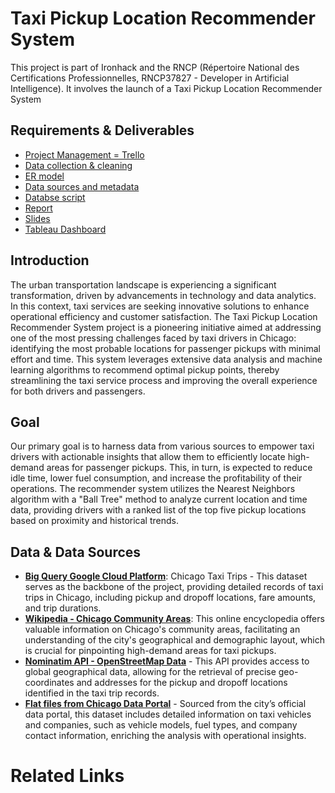 # Taxi Pickup Location Recommender System

This project is part of Ironhack and the RNCP (Répertoire National des Certifications Professionnelles, RNCP37827 - Developer in Artificial Intelligence). It involves the launch of a Taxi Pickup Location Recommender System

## Requirements & Deliverables
- [Project Management = Trello](https://trello.com/b/oCHDG1CD/rncp-taxi-location-recommender)
- [Data collection & cleaning](https://github.com/dooinn/taxi_location_recommender/blob/main/jupyter_notebook/1-Data-Collection-Storing.ipynb)
- [ER model](https://github.com/dooinn/taxi_location_recommender/blob/main/img_assets/erd.png)
- [Data sources and metadata](https://github.com/dooinn/taxi_location_recommender/tree/main/datasets)
- [Databse script](https://github.com/dooinn/taxi_location_recommender/blob/main/sql/mysql_db_tables.sql)
- [Report](https://github.com/dooinn/taxi_location_recommender/blob/main/RNCP%20-%20Dooinn%20KIM%20-%20Data%20Analytics.pdf)
- [Slides](https://github.com/dooinn/taxi_location_recommender/blob/main/slides_deck.pdf)
- [Tableau Dashboard](https://public.tableau.com/app/profile/dooinn/viz/TaxiRecommendor/Dashboard3 )

## Introduction

The urban transportation landscape is experiencing a significant transformation, driven by advancements in technology and data analytics. In this context, taxi services are seeking innovative solutions to enhance operational efficiency and customer satisfaction. The Taxi Pickup Location Recommender System project is a pioneering initiative aimed at addressing one of the most pressing challenges faced by taxi drivers in Chicago: identifying the most probable locations for passenger pickups with minimal effort and time. This system leverages extensive data analysis and machine learning algorithms to recommend optimal pickup points, thereby streamlining the taxi service process and improving the overall experience for both drivers and passengers.


## Goal
Our primary goal is to harness data from various sources to empower taxi drivers with actionable insights that allow them to efficiently locate high-demand areas for passenger pickups. This, in turn, is expected to reduce idle time, lower fuel consumption, and increase the profitability of their operations. The recommender system utilizes the Nearest Neighbors algorithm with a "Ball Tree" method to analyze current location and time data, providing drivers with a ranked list of the top five pickup locations based on proximity and historical trends.

## Data & Data Sources
- **[Big Query Google Cloud Platform](https://console.cloud.google.com/marketplace/product/city-of-chicago-public-data/chicago-taxi-trips?project=personal-projects-382818)**: Chicago Taxi Trips - This dataset serves as the backbone of the project, providing detailed records of taxi trips in Chicago, including pickup and dropoff locations, fare amounts, and trip durations.
- **[Wikipedia - Chicago Community Areas](https://en.wikipedia.org/wiki/Community_areas_in_Chicag)**: This online encyclopedia offers valuable information on Chicago's community areas, facilitating an understanding of the city's geographical and demographic layout, which is crucial for pinpointing high-demand areas for taxi pickups.
- **[Nominatim API - OpenStreetMap Data](https://nominatim.org/release-docs/develop/api/Overview/)** - This API provides access to global geographical data, allowing for the retrieval of precise geo-coordinates and addresses for the pickup and dropoff locations identified in the taxi trip records.
- **[Flat files from Chicago Data Portal](https://data.cityofchicago.org/browse?q=taxi&sortBy=relevance)** - Sourced from the city’s official data portal, this dataset includes detailed information on taxi vehicles and companies, such as vehicle models, fuel types, and company contact information, enriching the analysis with operational insights.




# Related Links
